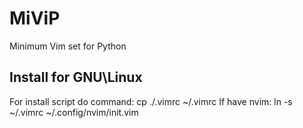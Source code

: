 # MiViP
Minimum Vim set for Python

## Install for GNU\Linux
For install script do command:
		cp ./.vimrc ~/.vimrc
If have nvim:
		ln -s ~/.vimrc ~/.config/nvim/init.vim
